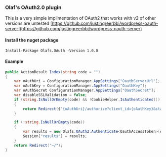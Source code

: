 ﻿### Olaf's OAuth2.0 plugin

This is a very simple implimentation of OAuth2 that works with v2 of other versions are untested [https://github.com/justingreerbbi/wordpress-oauth-server](https://github.com/justingreerbbi/wordpress-oauth-server)

#### Install the nuget package   
`Install-Package Olafs.OAuth -Version 1.0.0`

#### Example
````C# 
public ActionResult Index(string code = "")
{
    var oAuthUri = ConfigurationManager.AppSettings["OauthServerUrl"];
    var oAuthKey = ConfigurationManager.AppSettings["OauthKey"];
    var oAuthSecret ConfigurationManager.AppSettings["OauthSecret"];
    var disableSSLValidation = false;
    if (string.IsNullOrEmpty(code) && !CookieHelper.IsAuthenticated())
    {
        return Redirect($"{oAuthUri}/authorize?client_id={oAuthKey}&state=none&response_type=code");
    }

    if (!string.IsNullOrEmpty(code))
    {
        var results = new Olafs.OAuth2.Authenticate<OauthAccessToken>(oAuthKey, disableSSLValidation, oAuthSecret, oAuthUri).Execute(code);
        Session["results"] = results;
    }
    return Redirect("~/");
}
````